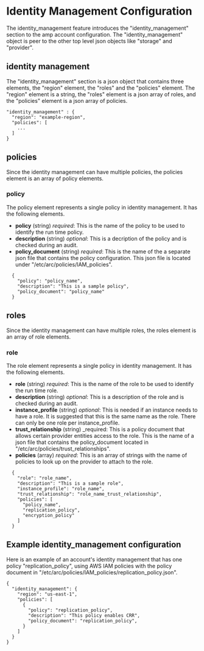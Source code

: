 # Identity Management Configuration

The identity_management feature introduces the "identity_management" section to the amp account configuration. The "identity_management" object is peer to the other top level json objects like "storage" and "provider".

## identity management

The "identity_management" section is a json object that contains three elements, the "region" element, the "roles" and the "policies" element. The "region" element is a string, the "roles" element is a json array of roles, and the "policies" element is a json array of policies.

```
"identity_management" : {
  "region": "example-region",
  "policies": [
    ...
  ]
}
```

## policies
Since the identity management can have multiple policies, the policies element is an array of policy elements.

### policy

The policy element represents a single policy in identity management. It has the following elements.
- **policy** (string) _required_: This is the name of the policy to be used to identify the run time policy.
- **description** (string) _optional_: This is a decription of the policy and is checked during an audit.
- **policy_document** (string) _required_: This is the name of the a separate json file that contains the policy configuration. This json file is located under "/etc/arc/policies/IAM_policies".

```
  {
    "policy": "policy_name",
    "description": "This is a sample policy",
    "policy_document": "policy_name"
  }
```

## roles
Since the identity management can have multiple roles, the roles element is an array of role elements.

### role

The role element represents a single policy in identity management. It has the following elements.
- **role** (string) _required_: This is the name of the role to be used to identify the run time role.
- **description** (string) _optional_: This is a description of the role and is checked during an audit.
- **instance_profile** (string) _optional_: This is needed if an instance needs to have a role. It is suggested that this is the same name as the role. There can only be one role per instance_profile.
- **trust_relationship** (string) _required: This is a policy document that allows certain provider entities access to the role. This is the name of a json file that contains the policy_document located in "/etc/arc/policies/trust_relationships".
- **policies** (array) _required_: This is an array of strings with the name of policies to look up on the provider to attach to the role.

```
  {
    "role": "role_name",
    "description": "This is a sample role",
    "instance_profile": "role_name",
    "trust_relationship": "role_name_trust_relationship",
    "policies": [
      "policy_name",
      "replication_policy",
      "encryption_policy"
    ]
  }
```

## Example identity_management configuration
Here is an example of an account's identity management that has one policy "replication_policy", using AWS IAM policies with the policy document in "/etc/arc/policies/IAM_policies/replication_policy.json".

```
{
  "identity_management": {
    "region": "us-east-1",
    "policies": [
      {
        "policy": "replication_policy",
        "description": "This policy enables CRR",
        "policy_document": "replication_policy",
      }
    ]
  }
}
```
